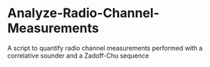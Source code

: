 # Analyze-Radio-Channel-Measurements
A script to quantify radio channel measurements performed with a correlative sounder and a Zadoff-Chu sequence
